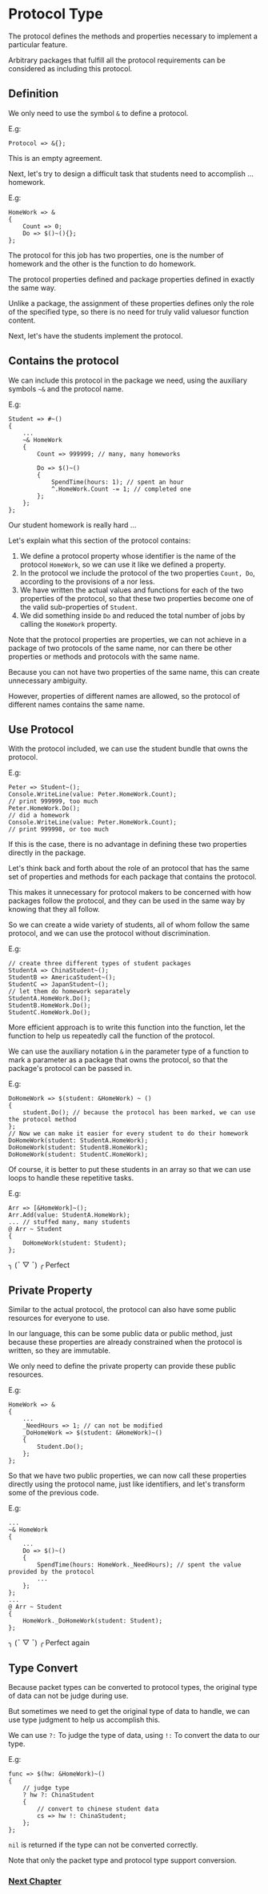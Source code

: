 # Protocol Type
The protocol defines the methods and properties necessary to implement a particular feature.

Arbitrary packages that fulfill all the protocol requirements can be considered as including this protocol.
## Definition
We only need to use the symbol `&` to define a protocol.

E.g:

    Protocol => &{};

This is an empty agreement.

Next, let's try to design a difficult task that students need to accomplish ... homework.

E.g:

    HomeWork => &
    {
        Count => 0;
        Do => $()~(){};
    };

The protocol for this job has two properties, one is the number of homework and the other is the function to do homework.

The protocol properties defined and package properties defined in exactly the same way.

Unlike a package, the assignment of these properties defines only the role of the specified type, so there is no need for truly valid values ​​or function content.

Next, let's have the students implement the protocol.
## Contains the protocol
We can include this protocol in the package we need, using the auxiliary symbols `~&` and the protocol name.

E.g:

    Student => #~()
    {
        ...
        ~& HomeWork
        {
            Count => 999999; // many, many homeworks

            Do => $()~()
            {
                SpendTime(hours: 1); // spent an hour
                ^.HomeWork.Count -= 1; // completed one
            };
        };
    };

Our student homework is really hard ...

Let's explain what this section of the protocol contains:
1. We define a protocol property whose identifier is the name of the protocol `HomeWork`, so we can use it like we defined a property.
1. In the protocol we include the protocol of the two properties `Count, Do`, according to the provisions of a nor less.
1. We have written the actual values ​​and functions for each of the two properties of the protocol, so that these two properties become one of the valid sub-properties of `Student`.
1. We did something inside `Do` and reduced the total number of jobs by calling the `HomeWork` property.

Note that the protocol properties are properties, we can not achieve in a package of two protocols of the same name, nor can there be other properties or methods and protocols with the same name.

Because you can not have two properties of the same name, this can create unnecessary ambiguity.

However, properties of different names are allowed, so the protocol of different names contains the same name.

## Use Protocol
With the protocol included, we can use the student bundle that owns the protocol.

E.g:

    Peter => Student~();
    Console.WriteLine(value: Peter.HomeWork.Count);
    // print 999999, too much
    Peter.HomeWork.Do();
    // did a homework
    Console.WriteLine(value: Peter.HomeWork.Count);
    // print 999998, or too much

If this is the case, there is no advantage in defining these two properties directly in the package.

Let's think back and forth about the role of an protocol that has the same set of properties and methods for each package that contains the protocol.

This makes it unnecessary for protocol makers to be concerned with how packages follow the protocol, and they can be used in the same way by knowing that they all follow.

So we can create a wide variety of students, all of whom follow the same protocol, and we can use the protocol without discrimination.

E.g:

    // create three different types of student packages
    StudentA => ChinaStudent~();
    StudentB => AmericaStudent~();
    StudentC => JapanStudent~();
    // let them do homework separately
    StudentA.HomeWork.Do();
    StudentB.HomeWork.Do();
    StudentC.HomeWork.Do();

More efficient approach is to write this function into the function, let the function to help us repeatedly call the function of the protocol.

We can use the auxiliary notation `&` in the parameter type of a function to mark a parameter as a package that owns the protocol, so that the package's protocol can be passed in.

E.g:

    DoHomeWork => $(student: &HomeWork) ~ ()
    {
        student.Do(); // because the protocol has been marked, we can use the protocol method
    };
    // Now we can make it easier for every student to do their homework
    DoHomeWork(student: StudentA.HomeWork);
    DoHomeWork(student: StudentB.HomeWork);
    DoHomeWork(student: StudentC.HomeWork);

Of course, it is better to put these students in an array so that we can use loops to handle these repetitive tasks.

E.g:

    Arr => [&HomeWork]~();
    Arr.Add(value: StudentA.HomeWork);
    ... // stuffed many, many students
    @ Arr ~ Student
    {
        DoHomeWork(student: Student);
    };

╮ (¯ ▽ ¯) ╭
Perfect
## Private Property
Similar to the actual protocol, the protocol can also have some public resources for everyone to use.

In our language, this can be some public data or public method, just because these properties are already constrained when the protocol is written, so they are immutable.

We only need to define the private property can provide these public resources.

E.g:

    HomeWork => &
    {
        ...
        _NeedHours => 1; // can not be modified
        _DoHomeWork => $(student: &HomeWork)~()
        {
            Student.Do();
        };
    };

So that we have two public properties, we can now call these properties directly using the protocol name, just like identifiers, and let's transform some of the previous code.

E.g:

    ...
    ~& HomeWork
    {
        ...
        Do => $()~()
        {
            SpendTime(hours: HomeWork._NeedHours); // spent the value provided by the protocol
            ...
        };
    };
    ...
    @ Arr ~ Student
    {
        HomeWork._DoHomeWork(student: Student);
    };

╮ (¯ ▽ ¯) ╭
Perfect again

## Type Convert
Because packet types can be converted to protocol types, the original type of data can not be judge during use.

But sometimes we need to get the original type of data to handle, we can use type judgment to help us accomplish this.

We can use `?:` To judge the type of data, using `!:` To convert the data to our type.

E.g:

    func => $(hw: &HomeWork)~()
    {
        // judge type
        ? hw ?: ChinaStudent
        {
            // convert to chinese student data
            cs => hw !: ChinaStudent;
        };
    };

`nil` is returned if the type can not be converted correctly.

Note that only the packet type and protocol type support conversion.

### [Next Chapter](check.md)